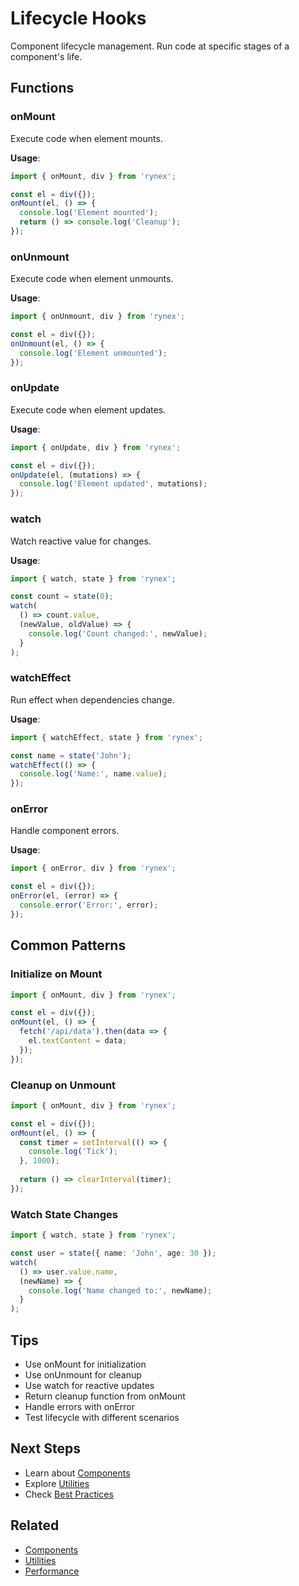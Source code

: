 # Lifecycle Hooks

Component lifecycle management. Run code at specific stages of a component's life.

## Functions

### onMount

Execute code when element mounts.

**Usage**:
```typescript
import { onMount, div } from 'rynex';

const el = div({});
onMount(el, () => {
  console.log('Element mounted');
  return () => console.log('Cleanup');
});
```

### onUnmount

Execute code when element unmounts.

**Usage**:
```typescript
import { onUnmount, div } from 'rynex';

const el = div({});
onUnmount(el, () => {
  console.log('Element unmounted');
});
```

### onUpdate

Execute code when element updates.

**Usage**:
```typescript
import { onUpdate, div } from 'rynex';

const el = div({});
onUpdate(el, (mutations) => {
  console.log('Element updated', mutations);
});
```

### watch

Watch reactive value for changes.

**Usage**:
```typescript
import { watch, state } from 'rynex';

const count = state(0);
watch(
  () => count.value,
  (newValue, oldValue) => {
    console.log('Count changed:', newValue);
  }
);
```

### watchEffect

Run effect when dependencies change.

**Usage**:
```typescript
import { watchEffect, state } from 'rynex';

const name = state('John');
watchEffect(() => {
  console.log('Name:', name.value);
});
```

### onError

Handle component errors.

**Usage**:
```typescript
import { onError, div } from 'rynex';

const el = div({});
onError(el, (error) => {
  console.error('Error:', error);
});
```

## Common Patterns

### Initialize on Mount

```typescript
import { onMount, div } from 'rynex';

const el = div({});
onMount(el, () => {
  fetch('/api/data').then(data => {
    el.textContent = data;
  });
});
```

### Cleanup on Unmount

```typescript
import { onMount, div } from 'rynex';

const el = div({});
onMount(el, () => {
  const timer = setInterval(() => {
    console.log('Tick');
  }, 1000);
  
  return () => clearInterval(timer);
});
```

### Watch State Changes

```typescript
import { watch, state } from 'rynex';

const user = state({ name: 'John', age: 30 });
watch(
  () => user.value.name,
  (newName) => {
    console.log('Name changed to:', newName);
  }
);
```

## Tips

- Use onMount for initialization
- Use onUnmount for cleanup
- Use watch for reactive updates
- Return cleanup function from onMount
- Handle errors with onError
- Test lifecycle with different scenarios

## Next Steps

- Learn about [Components](./components.md)
- Explore [Utilities](./utilities.md)
- Check [Best Practices](../best-practices.md)

## Related

- [Components](./components.md)
- [Utilities](./utilities.md)
- [Performance](./performance.md)
